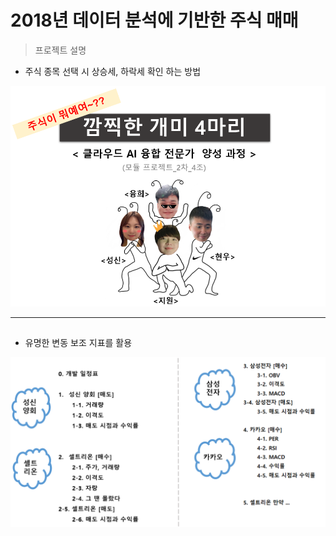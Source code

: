 # 2018년 데이터 분석에 기반한 주식 매매

> 프로젝트 설명

- 주식 종목 선택 시 상승세, 하락세 확인 하는 방법

![Untitled](Readme_img\main.png)



---

## 

- 유명한 변동 보조 지표를 활용

![Untitled](Readme_img\1.png)